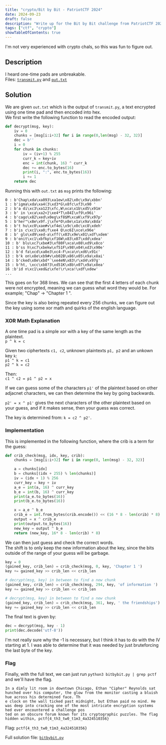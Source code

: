 ```yaml
---
title: "crypto/Bit by Bit - PatriotCTF 2024"
date: 2024-09-23
draft: false
description: "Write up for the Bit by Bit challenge from PatriotCTF 2024"
tags: ["ctf", "crypto"]
showTableOfContents: true
---
```

I'm not very experienced with crypto chals, so this was fun to figure out.

## Description
I heard one-time pads are unbreakable.\
Files: [`transmit.py`](/writeups/bitbybit/transmit.py) and [`out.txt`](/writeups/bitbybit/out.txt)

## Solution
We are given `out.txt` which is the output of `transmit.py`, a text encrypted using one time pad and then encoded into hex.\
We first write the following function to read the encoded output:
```py
def decrypt(msg, key):
    iv = 0
    chunks = [msg[i:i+32] for i in range(0,len(msg) - 32, 32)]
    dec = b''
    i = 0
    for chunk in chunks:
        iv = (iv+1) % 255
        curr_k = key+iv
        enc = int(chunk, 16) ^ curr_k
        dec += enc.to_bytes(16)
        print(i, ":", enc.to_bytes(16))
        i += 1
    return dec
```

Running this with `out.txt` as `msg` prints the following:
```
0 : b'Chap\xda\xa893\xa1ew\x82\x0c\x9a\xbbn'
1 : b'igma\xda\xa4(3\xd3*G\x8fc\xf3\x90 '
2 : b'a di\xc3\xa123\xfc,W\xca\x1b\xd5\x91m'
3 : b' in \xca\xa2<}\xe4*T\x84I\xf9\x96i'
4 : b'cago\x82\xed\x0eg\xf8$M\xcaK\xf9\x97p'
5 : b'her"\x8e\x9f.j\xfe*O\x8e\x1a\x9a\x8da'
6 : b't hu\xc0\xae#v\xf4eL\x9c\x0c\xc8\xdeh'
7 : b'is c\xc1\xa0;f\xe4 Q\xc6I\xce\x96e'
8 : b' glo\xd9\xed-a\xff(\x03\x9e\x01\xdf\xdem'
9 : b'onit\xc1\xbfkp\xf16W\x83\x07\xdd\xdea'
10 : b' blu\xc7\xbe#3\xf80F\xca\x08\xd9\x8co'
11 : b'ss h\xc7\xbekw\xf51F\x98\x04\xd3\x90e'
12 : b'd fa\xcd\xa8e3\xc4-F\xca\n\xd6\x91c'
13 : b'k on\x8e\xb9#v\xb02B\x86\x05\x9a\x8ai'
14 : b'cked\x8e\xbd*`\xe4eN\x83\r\xd4\x97g'
15 : b'ht, \xcc\xb8?3\xd51K\x8b\x07\x9a\x8ea'
16 :b'id n\xc1\xed&z\xfe!\r\xca!\xdf\xdew'
...
```
This goes on for 368 lines.
We can see that the first 4 letters of each chunk were not encrypted, meaning we can guess what word they would be. For example; "Chap" -> "Chapter 1 ".

Since the key is also being repeated every 256 chunks, we can figure out the key using some xor math and quirks of the english language.

### XOR Math Explanation
A one time pad is a simple xor with a key of the same length as the plaintext.\
`p ^ k = c`

Given two ciphertexts `c1, c2`, unknown plaintexts `p1, p2` and an unkown key `k`:\
`p1 ^ k = c1`\
`p2 ^ k = c2`

Then:\
`c1 ^ c2 = p1 ^ p2 = x`

If we can guess some of the characters `p1'` of the plaintext based on other adjacnet characters, we can then determine the key by going backwards.

`p2' = x ^ p1'` gives the next characters of the other plaintext based on your guess, and if it makes sense, then your guess was correct.

The key is determined from: `k = c2 ^ p2'`.

### Implementation
This is implemented in the following function, where the crib is a term for the guess:
```py
def crib_check(msg, idx, key, crib):
    chunks = [msg[i:i+32] for i in range(0, len(msg) - 32, 32)]

    a = chunks[idx]
    b = chunks[(idx + 255) % len(chunks)]
    iv = (idx + 1) % 256
    curr_key = key + iv
    a_e = int(a, 16) ^ curr_key
    b_e = int(b, 16) ^ curr_key
    print(a_e.to_bytes(16))
    print(b_e.to_bytes(16))

    x = a_e ^ b_e
    crib_e = int.from_bytes(crib.encode()) << (16 * 8 - len(crib) * 8)
    output = x ^ crib_e
    print(output.to_bytes(16))
    new_key = output ^ b_e
    return (new_key, 16* 8 - len(crib) * 8)
```

We can then just guess and check the correct words.\
The shift is to only keep the new information about the key, since the bits outside of the range of your guess will be garbage.
```py
key = 0
(gained_key, crib_len) = crib_check(msg, 0, key, 'Chapter 1 ')
key += gained_key >> crib_len << crib_len

# decrypt(msg, key) in between to find a new chunk
(gained_key, crib_len) = crib_check(msg, 294, key, 'of information ') 
key += gained_key >> crib_len << crib_len

# decrypt(msg, key) in between to find a new chunk
(gained_key, crib_len) = crib_check(msg, 361, key, ' the friendships')
key += gained_key >> crib_len << crib_len
```
The final text is given by:
```py
dec = decrypt(msg, key - 1)
print(dec.decode('utf-8'))
```
I'm not really sure why the -1 is necessary, but I think it has to do with the IV starting at 1.
I was able to determine that it was needed by just bruteforcing the last byte of the key.

### Flag
Finally, with the full text, we can just run `python3 bitbybit.py | grep pctf` and we'll have the flag.

```
In a dimly lit room in downtown Chicago, Ethan "Cipher" Reynolds sat hunched over his computer, the glow from the monitor casting a bluish hue across his determined face. Th
e clock on the wall ticked past midnight, but Ethan paid no mind. He was deep into cracking one of the most intricate encryption systems hed ever encountered a challenge pos
ted on an obscure forum known for its cryptographic puzzles. The flag hidden within, pctf{4_th3_tw0_t1m3_4a324510356}
```
Flag: `pctf{4_th3_tw0_t1m3_4a324510356}`

Full solution file: [`bitbybit.py`](/writeups/bitbybit/bitbybit.py)





